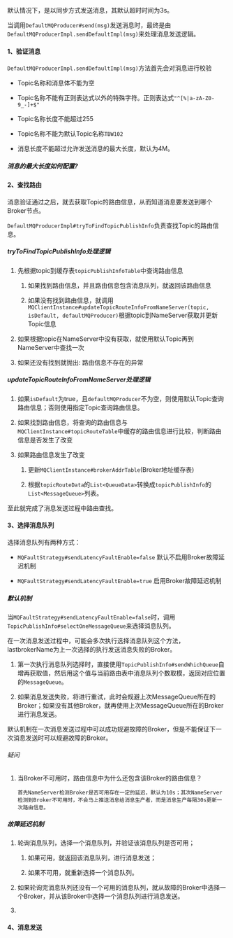默认情况下，是以同步方式发送消息，其默认超时时间为3s。

当调用`DefaultMQProducer#send(msg)`发送消息时，最终是由`DefaultMQProducerImpl.sendDefaultImpl(msg)`来处理消息发送逻辑。

#### 1、验证消息

`DefaultMQProducerImpl.sendDefaultImpl(msg)`方法首先会对消息进行校验

- Topic名称和消息体不能为空

- Topic名称不能有正则表达式以外的特殊字符。正则表达式`"^[%|a-zA-Z0-9_-]+$"`

- Topic名称长度不能超过255

- Topic名称不能为默认Topic名称`TBW102`

- 消息长度不能超过允许发送消息的最大长度，默认为4M。

##### 消息的最大长度如何配置?



#### 2、查找路由

消息验证通过之后，就去获取Topic的路由信息，从而知道消息要发送到哪个Broker节点。

`DefaultMQProducerImpl#tryToFindTopicPublishInfo`负责查找Topic的路由信息。

##### tryToFindTopicPublishInfo处理逻辑

1. 先根据topic到缓存表`topicPublishInfoTable`中查询路由信息
   
   1. 如果找到路由信息，并且路由信息包含消息队列，就返回该路由信息
   
   2. 如果没有找到路由信息，就调用`MQClientInstance#updateTopicRouteInfoFromNameServer(topic, isDefault, defaultMQProducer)`根据topic到NameServer获取并更新Topic信息

2. 如果根据topic在NameServer中没有获取，就使用默认Topic再到NameServer中查找一次

3. 如果还没有找到就抛出: 路由信息不存在的异常

##### updateTopicRouteInfoFromNameServer处理逻辑

1. 如果`isDefault`为true，且`defaultMQProducer`不为空，则使用默认Topic查询路由信息；否则使用指定Topic查询路由信息。

2. 如果找到路由信息，将查询的路由信息与`MQClientInstance#topicRouteTable`中缓存的路由信息进行比较，判断路由信息是否发生了改变

3. 如果路由信息发生了改变
   
   1. 更新`MQClientInstance#brokerAddrTable`(Broker地址缓存表)
   
   2. 根据`topicRouteData`的`List<QueueData>`转换成`topicPublishInfo`的`List<MessageQueue>`列表。

至此就完成了消息发送过程中路由查找。

#### 3、选择消息队列

选择消息队列有两种方式：

- `MQFaultStrategy#sendLatencyFaultEnable=false` 默认不启用Broker故障延迟机制

- `MQFaultStrategy#sendLatencyFaultEnable=true` 启用Broker故障延迟机制

##### 默认机制

当`MQFaultStrategy#sendLatencyFaultEnable=false`时，调用`TopicPublishInfo#selectOneMessageQueue`来选择消息队列。

在一次消息发送过程中，可能会多次执行选择消息队列这个方法，lastbrokerName为上一次选择的执行发送消息失败的Broker。

1. 第一次执行消息队列选择时，直接使用`TopicPublishInfo#sendWhichQueue`自增再获取值，然后用这个值与当前路由表中消息队列个数取模，返回对应位置的`MessageQueue`。

2. 如果消息发送失败，将进行重试，此时会规避上次MessageQueue所在的Broker；如果没有其他Broker，就再使用上次MessageQueue所在的Broker进行消息发送。

默认机制在一次消息发送过程中可以成功规避故障的Broker，但是不能保证下一次消息发送时可以规避故障的Broker。

###### 疑问

1. 当Broker不可用时，路由信息中为什么还包含该Broker的路由信息？

       首先NameServer检测Broker是否可用存在一定的延迟，默认为10s；其次NameServer检测到Broker不可用时，不会马上推送消息给消息生产者，而是消息生产每隔30s更新一次路由信息。

##### 故障延迟机制

1. 轮询消息队列，选择一个消息队列，并验证该消息队列是否可用；
   
   1. 如果可用，就返回该消息队列，进行消息发送；
   
   2. 如果不可用，就重新选择一个消息队列。

2. 如果轮询完消息队列还没有一个可用的消息队列，就从故障的Broker中选择一个Broker，并从该Broker中选择一个消息队列进行消息发送。

3. 

#### 4、消息发送
